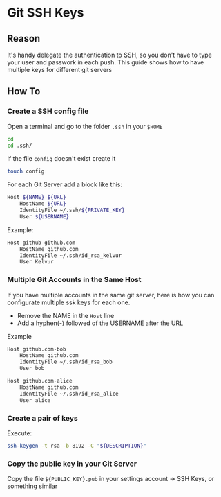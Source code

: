 # Git SSH Keys

## Reason

It's handy delegate the authentication to SSH, so you don't have to type your user and passwork in each push.
This guide shows how to have multiple keys for different git servers

## How To

### Create a SSH config file

Open a terminal and go to the folder `.ssh` in your `$HOME`

```bash
cd
cd .ssh/
```

If the file `config` doesn't exist create it

```bash
touch config
```

For each Git Server add a block like this:

```bash
Host ${NAME} ${URL}
    HostName ${URL}
    IdentityFile ~/.ssh/${PRIVATE_KEY}
    User ${USERNAME}
```

Example:

```bash
Host github github.com
    HostName github.com
    IdentityFile ~/.ssh/id_rsa_kelvur
    User Kelvur
```

### Multiple Git Accounts in the Same Host

If you have multiple accounts in the same git server, here is how you can configurate multiple ssk keys for each one.
- Remove the NAME in the `Host` line
- Add a hyphen(-) followed of the USERNAME after the URL

Example

```bash
Host github.com-bob
    HostName github.com
    IdentityFile ~/.ssh/id_rsa_bob
    User bob

Host github.com-alice
    HostName github.com
    IdentityFile ~/.ssh/id_rsa_alice
    User alice
```

### Create a pair of keys

Execute:

```bash
ssh-keygen -t rsa -b 8192 -C "${DESCRIPTION}"
```

### Copy the public key in your Git Server

Copy the file `${PUBLIC_KEY}.pub` in your settings account -> SSH Keys, or something similar
